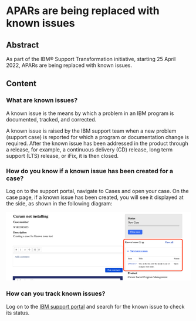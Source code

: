 # APARs are being replaced with known issues

## Abstract

As part of the IBM® Support Transformation initiative, starting 25 April 2022, APARs are being replaced with known issues.

## Content

### What are known issues?

A known issue is the means by which a problem in an IBM program is documented, tracked, and corrected.

A known issue is raised by the IBM support team when a new problem (support case) is reported for which a program or documentation change is required. After the known issue has been addressed in the product through a release, for example, a continuous delivery (CD) release, long term support (LTS) release,  or iFix, it is then closed.

### How do you know if a known issue has been created for a case?

Log on to the support portal, navigate to Cases and open your case.  On the case page, if a known issue has been created, you will see it displayed at the side, as shown in the following diagram:

![This images shows the Case Page, where the known issues are displayed at the side of the page](../images/image-20220412111023-1.png?raw=true "Known issues shown on Case Page")

### How can you track known issues?

Log on to the [IBM support portal](https://ibmwatsonhealth.force.com/mysupport) and search for the known issue to check its status.
